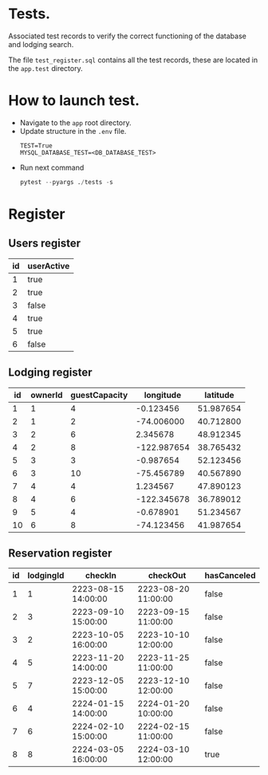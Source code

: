# Tests.
Associated test records to verify the correct functioning of the database and lodging search.

The file `test_register.sql` contains all the test records, these are located in the `app.test` directory.
# How to launch test.
* Navigate to the `app` root directory.
* Update structure in the `.env` file.
    ```
    TEST=True
    MYSQL_DATABASE_TEST=<DB_DATABASE_TEST>
    ```
* Run next command
    ```python
    pytest --pyargs ./tests -s
    ```
# Register
## Users register
|id|userActive|
|--|----------|
|1|true|
|2|true|
|3|false|
|4|true|
|5|true|
|6|false|

## Lodging register
|id|ownerId|guestCapacity|longitude|latitude|
|--|-------|-------------|---------|--------|
|  1 |   1 |           4 |  -0.123456 | 51.987654 |
|  2 |   1 |           2 | -74.006000 | 40.712800 |
|  3 |   2 |           6 |   2.345678 | 48.912345 |
|  4 |   2 |           8 |-122.987654 | 38.765432 |
|  5 |   3 |           3 |  -0.987654 | 52.123456 |
|  6 |   3 |          10 | -75.456789 | 40.567890 |
|  7 |   4 |           4 |   1.234567 | 47.890123 |
|  8 |   4 |           6 |-122.345678 | 36.789012 |
|  9 |   5 |           4 |  -0.678901 | 51.234567 |
| 10 |   6 |           8 | -74.123456 | 41.987654 |

## Reservation register
|id|lodgingId|checkIn|checkOut|hasCanceled|
|--|---------|-------|--------|-----------|
| 1 |      1 | 2223-08-15 14:00:00 | 2223-08-20 11:00:00 | false |
| 2 |      3 | 2223-09-10 15:00:00 | 2223-09-15 11:00:00 | false |
| 3 |      2 | 2223-10-05 16:00:00 | 2223-10-10 12:00:00 | false |
| 4 |      5 | 2223-11-20 14:00:00 | 2223-11-25 11:00:00 | false |
| 5 |      7 | 2223-12-05 15:00:00 | 2223-12-10 12:00:00 | false |
| 6 |      4 | 2224-01-15 14:00:00 | 2224-01-20 10:00:00 | false |
| 7 |      6 | 2224-02-10 15:00:00 | 2224-02-15 11:00:00 | false |
| 8 |      8 | 2224-03-05 16:00:00 | 2224-03-10 12:00:00 | true  |
